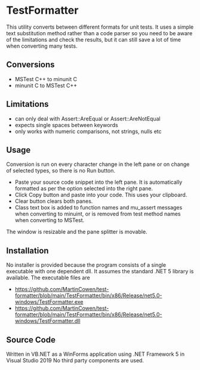 # TestFormatter
This utility converts between different formats for unit tests. It uses a simple text substitution method rather than a code parser so you need to be aware of the limitations and check the results, but it can still save a lot of time when converting many tests.

## Conversions
 - MSTest C++ to minunit C
 - minunit C to MSTest C++

## Limitations
 - can only deal with Assert::AreEqual or Assert::AreNotEqual
 - expects single spaces between keywords
 - only works with numeric comparisons, not strings, nulls etc


## Usage
Conversion is run on every character change in the left pane or on change of selected types, so there is no Run button.
 - Paste your source code snippet into the left pane. It is automatically formatted as per the option selected into the right pane. 
 - Click Copy button and paste into your code. This uses your clipboard.
 - Clear button clears both panes.
 - Class text box is added to function names and mu_assert messages when converting to minuint, or is removed from test method names when converting to MSTest.

The window is resizable and the pane splitter is movable.

## Installation
No installer is provided because the program consists of a single executable with one dependent dll. It assumes the standard .NET 5 library is available. The executable files are


- https://github.com/MartinCowen/test-formatter/blob/main/TestFormatter/bin/x86/Release/net5.0-windows/TestFormatter.exe  
- https://github.com/MartinCowen/test-formatter/blob/main/TestFormatter/bin/x86/Release/net5.0-windows/TestFormatter.dll


## Source Code
Written in VB.NET as a WinForms application using .NET Framework 5 in Visual Studio 2019
No third party components are used.



